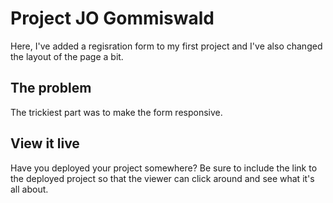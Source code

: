 # Project JO Gommiswald

Here, I've added a regisration form to my first project and I've also changed the layout of the page a bit.

## The problem

The trickiest part was to make the form responsive.

## View it live

Have you deployed your project somewhere? Be sure to include the link to the deployed project so that the viewer can click around and see what it's all about.
